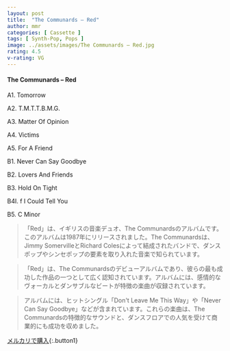 ```yaml
---
layout: post
title:  "The Communards – Red"
author: mmr
categories: [ Cassette ]
tags: [ Synth-Pop, Pops ]
image: ../assets/images/The Communards – Red.jpg
rating: 4.5
v-rating: VG
---
```


#### The Communards – Red

A1. Tomorrow

A2. T.M.T.T.B.M.G.

A3. Matter Of Opinion

A4. Victims

A5. For A Friend

B1. Never Can Say Goodbye

B2. Lovers And Friends

B3. Hold On Tight

B4I. f I Could Tell You

B5. C Minor

> 「Red」は、イギリスの音楽デュオ、The Communardsのアルバムです。このアルバムは1987年にリリースされました。The Communardsは、Jimmy SomervilleとRichard Colesによって結成されたバンドで、ダンスポップやシンセポップの要素を取り入れた音楽で知られています。

> 「Red」は、The Communardsのデビューアルバムであり、彼らの最も成功した作品の一つとして広く認知されています。アルバムには、感情的なヴォーカルとダンサブルなビートが特徴の楽曲が収録されています。

> アルバムには、ヒットシングル「Don't Leave Me This Way」や「Never Can Say Goodbye」などが含まれています。これらの楽曲は、The Communardsの特徴的なサウンドと、ダンスフロアでの人気を受けて商業的にも成功を収めました。


[メルカリで購入](https://jp.mercari.com/item/m61578510071){:.button1}

